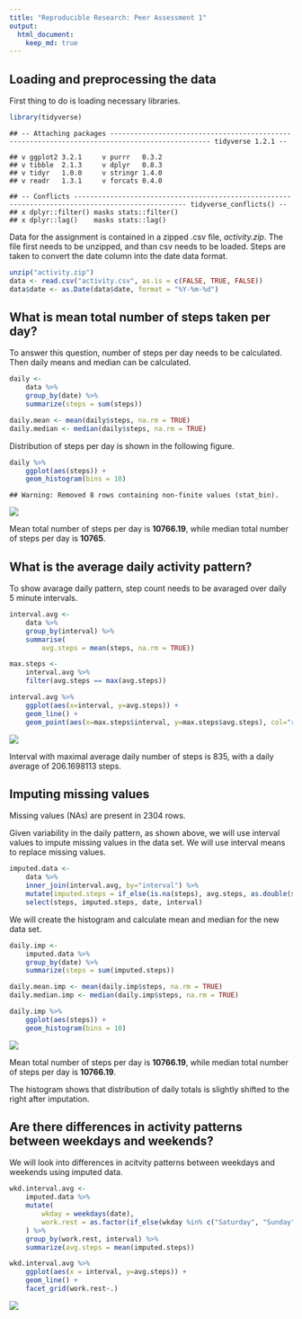 ```yaml
---
title: "Reproducible Research: Peer Assessment 1"
output: 
  html_document:
    keep_md: true
---
```



## Loading and preprocessing the data

First thing to do is loading necessary libraries.


```r
library(tidyverse)
```

```
## -- Attaching packages ----------------------------------------------------------------------------------------------- tidyverse 1.2.1 --
```

```
## v ggplot2 3.2.1     v purrr   0.3.2
## v tibble  2.1.3     v dplyr   0.8.3
## v tidyr   1.0.0     v stringr 1.4.0
## v readr   1.3.1     v forcats 0.4.0
```

```
## -- Conflicts -------------------------------------------------------------------------------------------------- tidyverse_conflicts() --
## x dplyr::filter() masks stats::filter()
## x dplyr::lag()    masks stats::lag()
```

Data for the assignment is contained in a zipped .csv file, *activity.zip*. The file first needs to be unzipped, and than csv needs to be loaded. Steps are taken to convert the date column into the date data format.


```r
unzip("activity.zip")
data <- read.csv("activity.csv", as.is = c(FALSE, TRUE, FALSE))
data$date <- as.Date(data$date, format = "%Y-%m-%d")
```

## What is mean total number of steps taken per day?

To answer this question, number of steps per day needs to be calculated. Then daily means and median can be calculated.


```r
daily <-
    data %>%
    group_by(date) %>%
    summarize(steps = sum(steps))

daily.mean <- mean(daily$steps, na.rm = TRUE)
daily.median <- median(daily$steps, na.rm = TRUE)
```

Distribution of steps per day is shown in the following figure.


```r
daily %>%
    ggplot(aes(steps)) +
    geom_histogram(bins = 10)
```

```
## Warning: Removed 8 rows containing non-finite values (stat_bin).
```

![](PA1_template_files/figure-html/unnamed-chunk-4-1.png)<!-- -->

Mean total number of steps per day is **10766.19**, while median total number of steps per day is **10765**.

## What is the average daily activity pattern?

To show avarage daily pattern, step count needs to be avaraged over daily 5 minute intervals.


```r
interval.avg <-
    data %>%
    group_by(interval) %>%
    summarise(
        avg.steps = mean(steps, na.rm = TRUE))

max.steps <-
    interval.avg %>%
    filter(avg.steps == max(avg.steps))

interval.avg %>%
    ggplot(aes(x=interval, y=avg.steps)) +
    geom_line() +
    geom_point(aes(x=max.steps$interval, y=max.steps$avg.steps), col="red")
```

![](PA1_template_files/figure-html/unnamed-chunk-5-1.png)<!-- -->

Interval with maximal average daily number of steps is 835, with a daily average of 206.1698113 steps.

## Imputing missing values

Missing values (NAs) are present in 2304 rows.

Given variability in the daily pattern, as shown above, we will use interval values to impute missing values in the data set. We will use interval means to replace missing values.


```r
imputed.data <-
    data %>%
    inner_join(interval.avg, by="interval") %>% 
    mutate(imputed.steps = if_else(is.na(steps), avg.steps, as.double(steps))) %>%
    select(steps, imputed.steps, date, interval)
```

We will create the histogram and calculate mean and median for the new data set.


```r
daily.imp <-
    imputed.data %>%
    group_by(date) %>%
    summarize(steps = sum(imputed.steps))

daily.mean.imp <- mean(daily.imp$steps, na.rm = TRUE)
daily.median.imp <- median(daily.imp$steps, na.rm = TRUE)

daily.imp %>%
    ggplot(aes(steps)) +
    geom_histogram(bins = 10)
```

![](PA1_template_files/figure-html/unnamed-chunk-7-1.png)<!-- -->

Mean total number of steps per day is **10766.19**, while median total number of steps per day is **10766.19**.

The histogram shows that distribution of daily totals is slightly shifted to the right after imputation.

## Are there differences in activity patterns between weekdays and weekends?

We will look into differences in acitvity patterns between weekdays and weekends using imputed data.


```r
wkd.interval.avg <- 
    imputed.data %>%
    mutate(
        wkday = weekdays(date),
        work.rest = as.factor(if_else(wkday %in% c("Saturday", "Sunday"), "weekend", "weekday"))
    ) %>%
    group_by(work.rest, interval) %>%
    summarize(avg.steps = mean(imputed.steps))

wkd.interval.avg %>%
    ggplot(aes(x = interval, y=avg.steps)) +
    geom_line() +
    facet_grid(work.rest~.)
```

![](PA1_template_files/figure-html/unnamed-chunk-8-1.png)<!-- -->
